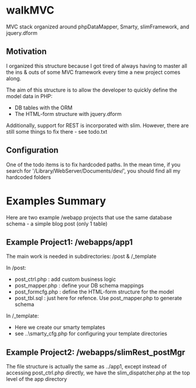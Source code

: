 walkMVC
=======

MVC stack organized around phpDataMapper, Smarty, slimFramework, and jquery.dform‎


Motivation
----------
I organized this structure because I got tired of always having to master all the ins & outs of some MVC framework every time a new project comes along.

The aim of this structure is to allow the developer to quickly define the model data in PHP:
* DB tables with the ORM
* The HTML-form structure with jquery.dform

Additionally, support for REST is incorporated with slim.  However, there are still some things to fix there - see todo.txt


Configuration
---------------
One of the todo items is to fix hardcoded paths.  In the mean time, if you search for '/Library/WebServer/Documents/dev/', you should find all my hardcoded folders


Examples Summary
================================

Here are two example /webapp projects that use the same database schema - a simple blog post (only 1 table)

Example Project1: /webapps/app1 
--------------------------------

The main work is needed in subdirectories: /post & /_template

In /post:
* post_ctrl.php : add custom business logic
* post_mapper.php : define your DB schema mappings
* post_formcfg.php : define the HTML-form structure for the model
* post_tbl.sql : just here for refence. Use post_mapper.php to generate schema

In /_template:
* Here we create our smarty templates
* see ..\smarty_cfg.php for configuring your template directories


Example Project2: /webapps/slimRest_postMgr 
--------------------------------

The file structure is actually the same as ../app1, except instead of accessing post_ctrl.php directly, we have the slim_dispatcher.php at the top level of the app directory




